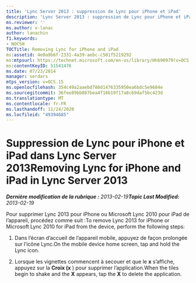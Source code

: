 ```yaml
---
title: 'Lync Server 2013 : suppression de Lync pour iPhone et iPad'
description: 'Lync Server 2013 : suppression de Lync pour iPhone et iPad.'
ms.reviewer: ''
ms.author: v-lanac
author: lanachin
f1.keywords:
- NOCSH
TOCTitle: Removing Lync for iPhone and iPad
ms:assetid: 4e0a9b6f-2331-4a39-aebc-c501f5219292
ms:mtpsurl: https://technet.microsoft.com/en-us/library/Hh690979(v=OCS.15)
ms:contentKeyID: 51541476
ms.date: 07/23/2014
manager: serdars
mtps_version: v=OCS.15
ms.openlocfilehash: 354c49a2aaebd780d1476335950ea6bdc5e9684e
ms.sourcegitcommit: 36fee89bb887bea4f18b19f17a8c69daf5bc423d
ms.translationtype: MT
ms.contentlocale: fr-FR
ms.lasthandoff: 11/24/2020
ms.locfileid: "49394685"
---
```

# <a name="removing-lync-for-iphone-and-ipad-in-lync-server-2013"></a><span data-ttu-id="62eea-103">Suppression de Lync pour iPhone et iPad dans Lync Server 2013</span><span class="sxs-lookup"><span data-stu-id="62eea-103">Removing Lync for iPhone and iPad in Lync Server 2013</span></span>

<div data-xmlns="http://www.w3.org/1999/xhtml">

<div class="topic" data-xmlns="http://www.w3.org/1999/xhtml" data-msxsl="urn:schemas-microsoft-com:xslt" data-cs="https://msdn.microsoft.com/">

<div data-asp="https://msdn2.microsoft.com/asp">



</div>

<div id="mainSection">

<div id="mainBody"><span data-ttu-id="62eea-104">

<span> </span></span><span class="sxs-lookup"><span data-stu-id="62eea-104">

<span> </span></span></span>

<span data-ttu-id="62eea-105">_**Dernière modification de la rubrique :** 2013-02-19_</span><span class="sxs-lookup"><span data-stu-id="62eea-105">_**Topic Last Modified:** 2013-02-19_</span></span>

<span data-ttu-id="62eea-106">Pour supprimer Lync 2013 pour iPhone ou Microsoft Lync 2010 pour iPad de l’appareil, procédez comme suit :</span><span class="sxs-lookup"><span data-stu-id="62eea-106">To remove Lync 2013 for iPhone or Microsoft Lync 2010 for iPad from the device, perform the following steps:</span></span>

1.  <span data-ttu-id="62eea-107">Dans l’écran d’accueil de l’appareil mobile, appuyez de façon prolongée sur l’icône Lync.</span><span class="sxs-lookup"><span data-stu-id="62eea-107">On the mobile device home screen, tap and hold the Lync icon.</span></span>

2.  <span data-ttu-id="62eea-108">Lorsque les vignettes commencent à secouer et que le **x** s’affiche, appuyez sur la **Croix (x** ) pour supprimer l’application.</span><span class="sxs-lookup"><span data-stu-id="62eea-108">When the tiles begin to shake and the **X** appears, tap the **X** to delete the application.</span></span>

<span data-ttu-id="62eea-109"></div>

<span> </span>

</div>

</div>

</span><span class="sxs-lookup"><span data-stu-id="62eea-109"></div>

<span> </span>

</div>

</div>

</span></span></div>

